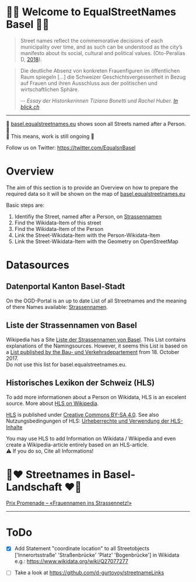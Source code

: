 # 🤍🖤 Welcome to EqualStreetNames Basel 🤍🖤

> Street names reflect the commemorative decisions of each municipality over time, and as such can be understood as the city’s manifesto about its social, cultural and political values. (Oto-Peralías D, [2018](https://doi.org/10.1093/jeg/lbx030)).

> Die deutliche Absenz von konkreten Frauenfiguren im öffentlichen Raum spiegeln [...] die Schweizer Geschichtsvergessenheit in Bezug auf Frauen und ihren Ausschluss aus der politischen und wirtschaftlichen Sphäre.
>
> -- <cite>Essay der Historikerinnen Tiziana Bonetti und Rachel Huber. [In blick.ch](https://www.blick.ch/life/wissen/geschichte/schweizer-erinnerungskultur-wieso-es-mehr-frauendenkmaeler-braucht-id17408231.html)</cite>  

---

🌟 [basel.equalstreetnames.eu](https://basel.equalstreetnames.eu) shows soon all Streets named after a Person. 🌟  
🚧 This means, work is still ongoing 🚧
  
Follow us on Twitter: https://twitter.com/EqualsnBasel



# Overview 
The aim of this section is to provide an Overview on how to prepare the required data so it will be shown on the map of [basel.equalstreetnames.eu](https://basel.equalstreetnames.eu)

Basic steps are:
1. Identifiy the Street, named after a Person, on [Strassennamen](https://data.bs.ch/explore/dataset/100189/information/)
2. Find the Wikidata-Item of this street
3. Find the Wikidata-Item of the Person
4. Link the Street-Wikidata-Item with the Person-Wikidata-Item
5. Link the Street-Wikidata-Item with the Geometry on OpenStreetMap

<!--
See following sections to find out more in detail.

## Identify Streets named after a Person
1. Find a Street in the [Workinglist](https://docs.google.com/spreadsheets/d/1ONbDBkYPxVkZ0lsC-Cm07OYaQsixLnNraNKnyIv4tWo/edit?usp=sharing) (Column B) which is not allready link to a Person (Column D).


## Find the Wikidata-Item of this street
* Search at [Wikidata.org](https://www.wikidata.org)
* Or: Take the Q-Nummer of the Street from Column A of the [Workinglist](https://docs.google.com/spreadsheets/d/1ONbDBkYPxVkZ0lsC-Cm07OYaQsixLnNraNKnyIv4tWo/edit?usp=sharing) and search for this at [Wikidata.org](https://www.wikidata.org)

Example: [Emilie-Kempin-Spyri-Weg](https://www.wikidata.org/wiki/Q27329833)

## Find the Wikidata-Item of the Person
This is the most tricky Part..
1. Read at Column G of the [Workinglist](https://docs.google.com/spreadsheets/d/1ONbDBkYPxVkZ0lsC-Cm07OYaQsixLnNraNKnyIv4tWo/edit?usp=sharing) an try to find out more about the Person
1. Or: search for the Street at [Strassennamen-Datenbank der Stadt Zürich](https://stadt-zuerich.ch/strassennamen-datenbank)
2. Search at [Wikidata.org](https://www.wikidata.org) for this Person.
3. Note the Q-Number of the Person

Example: Q119636 for [Emilie Kempin-Spyri](https://www.wikidata.org/wiki/Q119636)

## Link the Street-Wikidata-Item with the Person-Wikidata-Item
1. Return to the Wikidata-Entry of the Street
2. Click "add statement" (At the End of all Statements)
3. Choose as Property: "named after"
4. Add as the Value the Q-Number of the Person and choose the Name as the value
5. Click "add reference"
6. Choose as Property: "stated in" and as value "Street name directory Zurich"
7. Click "add" (to add an additional reference)
8. Choose as Property: "retrieved" and as value the Date of Today eg. "13.05.2006"
9. Click "publish"

Done :muscle:

-->



# Datasources

## Datenportal Kanton Basel-Stadt
On the OGD-Portal is an up to date List of all Streetnames and the meaning of there Names available: [Strassennamen](https://data.bs.ch/explore/dataset/100189/information/).

## Liste der Strassennamen von Basel
Wikipedia has a Site [Liste der Strassennamen von Basel](https://de.wikipedia.org/wiki/Liste_der_Strassennamen_von_Basel). This List contains explanations of the Namingsources. However, it seems this List is based on a [List published by the Bau- und Verkehrsdepartement](https://www.bvd.bs.ch/dam/jcr:b8733740-18a4-4bff-892f-d90b03c36681/Basler%20Strassennamen%20mit%20Kurzerklaerungen%202017-10-18.pdf) from 18. October 2017.  
Do not use this list for basel.equalstreetnames.eu.


## Historisches Lexikon der Schweiz (HLS)
To add more informationen about a Person on Wikidata, HLS is an excelent source.
More about [HLS on Wikipedia](https://de.wikipedia.org/wiki/Historisches_Lexikon_der_Schweiz).

[HLS](https://hls-dhs-dss.ch) is published under [Creative Commons BY-SA 4.0](https://creativecommons.org/licenses/by-sa/4.0/). See also Nutzungsbedingungen of HLS: [Urheberrechte und Verwendung der HLS-Inhalte](https://hls-dhs-dss.ch/de/about/usage#HUrheberrechteundVerwendungderHLS-Inhalte)

You may use HLS to add Information on Wikidata / Wikipedia and even create a Wikipedia-article entirely based on an HLS-article.  
:warning: If you do so, Cite all Informations!

# 🤍❤️ Streetnames in Basel-Landschaft ❤️🤍
[Prix Promenade – «Frauennamen ins Strassennetz!»](https://www.gruppe14juni.ch/prix-promenade)

---
# ToDo
- [x] Add Statement "coordinate location" to all Streetobjects ['Innerortsstraße' 'Straßenbrücke' 'Platz' 'Bogenbrücke'] in Wikidata e.g.: https://www.wikidata.org/wiki/Q27077277
- [ ] Take a look at https://github.com/d-gurtovoy/streetnameLinks

